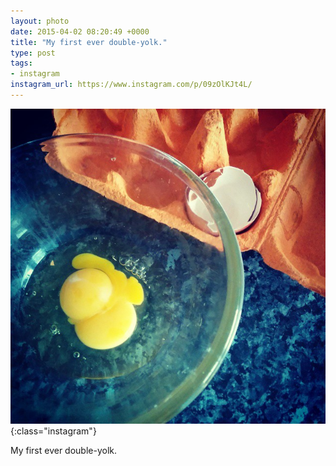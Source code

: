 ```yaml
---
layout: photo
date: 2015-04-02 08:20:49 +0000
title: "My first ever double-yolk."
type: post
tags:
- instagram
instagram_url: https://www.instagram.com/p/09zOlKJt4L/
---
```


![Instagram - 09zOlKJt4L](/img/09zOlKJt4L.jpg){:class="instagram"}

My first ever double-yolk.
